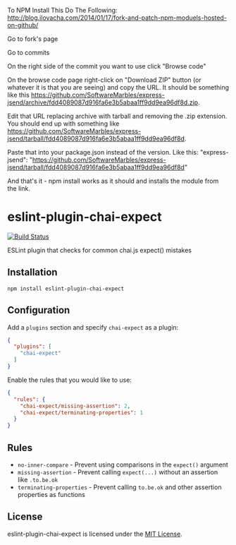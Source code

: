 To NPM Install This Do The Following:
http://blog.ilovacha.com/2014/01/17/fork-and-patch-npm-moduels-hosted-on-github/

Go to fork's page

Go to commits

On the right side of the commit you want to use click "Browse code"

On the browse code page right-click on "Download ZIP" button (or whatever it is that you are seeing) and copy the URL. It should be something like this https://github.com/SoftwareMarbles/express-jsend/archive/fdd4089087d916fa6e3b5abaa1ff9dd9ea96df8d.zip.

Edit that URL replacing archive with tarball and removing the .zip extension. You should end up with something like https://github.com/SoftwareMarbles/express-jsend/tarball/fdd4089087d916fa6e3b5abaa1ff9dd9ea96df8d.

Paste that into your package.json instead of the version. Like this:
"express-jsend": "https://github.com/SoftwareMarbles/express-jsend/tarball/fdd4089087d916fa6e3b5abaa1ff9dd9ea96df8d"  

And that's it - npm install works as it should and installs the module from the link.

# eslint-plugin-chai-expect

[![Build Status](https://img.shields.io/travis/Turbo87/eslint-plugin-chai-expect/master.svg)](https://travis-ci.org/Turbo87/eslint-plugin-chai-expect)

ESLint plugin that checks for common chai.js expect() mistakes


## Installation

```
npm install eslint-plugin-chai-expect
```


## Configuration

Add a `plugins` section and specify `chai-expect` as a plugin:

```json
{
  "plugins": [
    "chai-expect"
  ]
}
```

Enable the rules that you would like to use:

```json
{
  "rules": {
    "chai-expect/missing-assertion": 2,
    "chai-expect/terminating-properties": 1
  }
}
```


## Rules

- `no-inner-compare` - Prevent using comparisons in the `expect()` argument
- `missing-assertion` - Prevent calling `expect(...)` without an assertion like `.to.be.ok`
- `terminating-properties` - Prevent calling `to.be.ok` and other assertion properties as functions


## License

eslint-plugin-chai-expect is licensed under the [MIT License](http://www.opensource.org/licenses/mit-license.php).
